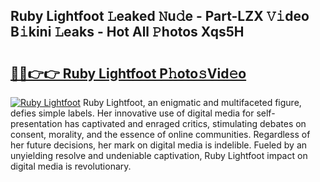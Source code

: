 ## Ruby Lightfoot 𝙻eaked 𝙽u𝚍e - Part-LZX 𝚅𝚒deo B𝚒kini 𝙻eaks - Hot All 𝙿hotos Xqs5H

# <h2><a href="http://ld0vhjj.urlbe.top/?page=Ruby+Lightfoot">🔗🔗👉👉 Ruby Lightfoot P𝚑oto𝚜Vid𝚎o</a></h2>

[![Ruby Lightfoot](https://i.imgur.com/eBuTRDB.gif)](http://ld0vhjj.urlbe.top/?page=Ruby+Lightfoot)
Ruby Lightfoot, an enigmatic and multifaceted figure, defies simple labels. Her innovative use of digital media for self-presentation has captivated and enraged critics, stimulating debates on consent, morality, and the essence of online communities. Regardless of her future decisions, her mark on digital media is indelible. Fueled by an unyielding resolve and undeniable captivation, Ruby Lightfoot impact on digital media is revolutionary.
